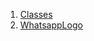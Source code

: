 

1. [Classes](file-___home_harshil_Desktop_open-source_palisadoes_talawa_lib_custom_painters_whatsapp_logo/#classes)
2. [WhatsappLogo](file-___home_harshil_Desktop_open-source_palisadoes_talawa_lib_custom_painters_whatsapp_logo/WhatsappLogo-class.html)
